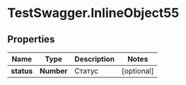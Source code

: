 # TestSwagger.InlineObject55

## Properties

Name | Type | Description | Notes
------------ | ------------- | ------------- | -------------
**status** | **Number** | Статус | [optional] 


